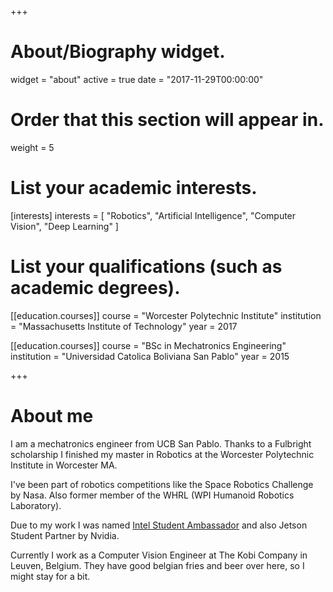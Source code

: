 +++
# About/Biography widget.
widget = "about"
active = true
date = "2017-11-29T00:00:00"

# Order that this section will appear in.
weight = 5

# List your academic interests.
[interests]
  interests = [
    "Robotics",
    "Artificial Intelligence",
    "Computer Vision",
    "Deep Learning"
  ]

# List your qualifications (such as academic degrees).

[[education.courses]]
  course = "Worcester Polytechnic Institute"
  institution = "Massachusetts Institute of Technology"
  year = 2017

[[education.courses]]
  course = "BSc in Mechatronics Engineering"
  institution = "Universidad Catolica Boliviana San Pablo"
  year = 2015
 
+++

# About me

I am a mechatronics engineer from UCB San Pablo. Thanks to a Fulbright scholarship I finished my master in Robotics at the Worcester Polytechnic Institute in Worcester MA.

I've been part of robotics competitions like the Space Robotics Challenge by Nasa. Also former member of the WHRL (WPI Humanoid Robotics Laboratory). 

Due to my work I was named [Intel Student Ambassador](https://software.intel.com/en-us/blogs/2017/05/01/benjamin-pinaya-mechatronics-engineer-roboticist-space-technology-enthusiast) and also Jetson Student Partner by Nvidia.

Currently I work as a Computer Vision Engineer at The Kobi Company in Leuven, Belgium. They have good belgian fries and beer over here, so I might stay for a bit.
